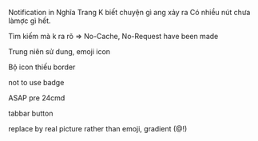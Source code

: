 Notification in Nghĩa Trang
K biết chuyện gì ang xảy ra
Có nhiều nút chưa làmợc gì hết.

Tìm kiếm mà k ra rõ => No-Cache, No-Request have been made

Trung niên sử dung, emoji icon

Bộ icon thiếu border

not to use badge

ASAP pre 24cmd

tabbar button

replace by real picture rather than emoji, gradient (@!)
